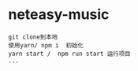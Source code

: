 # neteasy-music

    git clone到本地   
    使用yarn/ npm i  初始化  
    yarn start /  npm run start 运行项目
    ...
    
